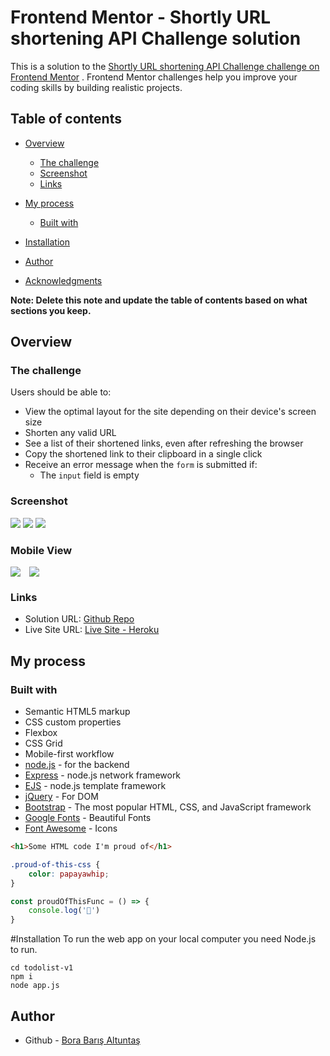 # Frontend Mentor - Shortly URL shortening API Challenge solution

This is a solution to
the [Shortly URL shortening API Challenge challenge on Frontend Mentor](https://www.frontendmentor.io/challenges/url-shortening-api-landing-page-2ce3ob-G)
. Frontend Mentor challenges help you improve your coding skills by building realistic projects.

## Table of contents

- [Overview](#overview)
    - [The challenge](#the-challenge)
    - [Screenshot](#screenshot)
    - [Links](#links)
- [My process](#my-process)
    - [Built with](#built-with)
   
- [Installation](#installation)   
- [Author](#author)
- [Acknowledgments](#acknowledgments)

**Note: Delete this note and update the table of contents based on what sections you keep.**

## Overview

### The challenge

Users should be able to:

- View the optimal layout for the site depending on their device's screen size
- Shorten any valid URL
- See a list of their shortened links, even after refreshing the browser
- Copy the shortened link to their clipboard in a single click
- Receive an error message when the `form` is submitted if:
    - The `input` field is empty

### Screenshot

![](design/ss1.png)
![](design/ss2.png)
![](design/ss3.png)

### Mobile View

<div style="display:flex; gap: 1em; flex-wrap: wrap">
<img src="design/mss1.png">
<img src="design/mss2.png">
<img src="design/mss3.png" alt="">
</div>


### Links
- Solution URL: [Github Repo](https://github.com/bbaltuntas/url-shortening)
- Live Site URL: [Live Site - Heroku](https://sheltered-crag-48920.herokuapp.com/)

## My process

### Built with

- Semantic HTML5 markup
- CSS custom properties
- Flexbox
- CSS Grid
- Mobile-first workflow
- [node.js](http://nodejs.org) - for the backend
- [Express](https://expressjs.com) - node.js network framework
- [EJS](https://ejs.co) - node.js template framework
- [jQuery](https://jquery.com/) - For DOM
- [Bootstrap](https://getbootstrap.com/) - The most popular HTML, CSS, and JavaScript framework
- [Google Fonts](https://fonts.google.com) - Beautiful Fonts
- [Font Awesome](https://fontawesome.com/) - Icons


```html
<h1>Some HTML code I'm proud of</h1>
```

```css
.proud-of-this-css {
    color: papayawhip;
}
```

```js
const proudOfThisFunc = () => {
    console.log('🎉')
}
```
#Installation
To run the web app on your local computer you need Node.js to run.
```
cd todolist-v1
npm i
node app.js
```
## Author

- Github - [Bora Barış Altuntaş](https://github.com/bbaltuntas)
